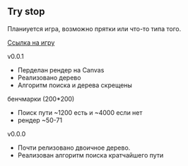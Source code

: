 Try stop
----
Планиуется игра, возможно прятки или что-то типа того.

[Ссылка на игру](https://bartolomeod.github.io/try-stop)

v0.0.1

- Перделан рендер на Canvas
- Реализовано дерево
- Алгоритм поиска и дерева скрещены

  
бенчмарки (200*200)
- Поиск пути ~1200 есть и ~4000 если нет
- рендер ~50-71


v0.0.0
- Почти релизовано двоичное дерево.
- Реализован  алгоритм поиска кратчайшего пути

